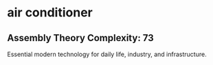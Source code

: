# air conditioner

## Assembly Theory Complexity: 73
Essential modern technology for daily life, industry, and infrastructure.
